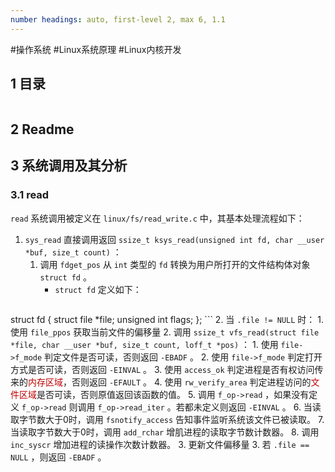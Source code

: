 ```yaml
---
number headings: auto, first-level 2, max 6, 1.1
---
```

#操作系统 #Linux系统原理 #Linux内核开发 

## 1 目录

```toc
```

## 2 Readme


## 3 系统调用及其分析

### 3.1 read

`read` 系统调用被定义在 `linux/fs/read_write.c` 中，其基本处理流程如下：
1. `sys_read` 直接调用返回 `ssize_t ksys_read(unsigned int fd, char __user *buf, size_t count)` ：
	1. 调用 `fdget_pos` 从 `int` 类型的 `fd` 转换为用户所打开的文件结构体对象 `struct fd` 。
		- `struct fd` 定义如下：
		```C
struct fd {
	struct file *file;
	unsigned int flags;
};
		```
	2. 当 `.file != NULL` 时：
		1. 使用 `file_ppos` 获取当前文件的偏移量
		2. 调用 `ssize_t vfs_read(struct file *file, char __user *buf, size_t count, loff_t *pos)` ：
			1. 使用 `file->f_mode` 判定文件是否可读，否则返回 `-EBADF` 。
			2. 使用 `file->f_mode` 判定打开方式是否可读，否则返回 `-EINVAL` 。
			3. 使用 `access_ok` 判定进程是否有权访问传来的<font color="#c00000">内存区域</font>，否则返回 `-EFAULT` 。
			4. 使用 `rw_verify_area` 判定进程访问的<font color="#c00000">文件区域</font>是否可读，否则原值返回该函数的值。
			5. 调用 `f_op->read` ，如果没有定义 `f_op->read` 则调用 `f_op->read_iter` 。若都未定义则返回 `-EINVAL` 。
			6. 当读取字节数大于0时，调用 `fsnotify_access` 告知事件监听系统该文件已被读取。
			7. 当读取字节数大于0时，调用 `add_rchar` 增肌进程的读取字节数计数器。
			8. 调用 `inc_syscr` 增加进程的读操作次数计数器。
		3. 更新文件偏移量
	3. 若 `.file == NULL` ，则返回 `-EBADF` 。

